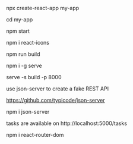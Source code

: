 npx create-react-app my-app

cd my-app

npm start

npm i react-icons

npm run build

npm i -g serve

serve -s build -p 8000

use json-server to create a fake REST API

https://github.com/typicode/json-server

npm i json-server

tasks are available on http://localhost:5000/tasks

npm i react-router-dom


